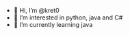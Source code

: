 - 👋 Hi, I’m @kret0
- 👀 I’m interested in python, java and C#
- 🌱 I’m currently learning java

<!---
kret0/kret0 is a ✨ special ✨ repository because its `README.md` (this file) appears on your GitHub profile.
You can click the Preview link to take a look at your changes.
--->
